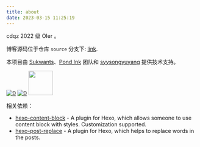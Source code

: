 ```yaml
---
title: about
date: 2023-03-15 11:25:19
---
```

cdqz 2022 级 OIer 。

博客源码位于仓库 `source` 分支下: [link](https://github.com/2745518585/2745518585.github.io/tree/source).

本项目由 [Sukwants](https://github.com/Sukwants)、[Pond Ink](https://github.com/Pond-Ink) 团队和 [syysongyuyang](https://github.com/syysongyuyang) 提供技术支持。

[![0](https://avatars.githubusercontent.com/u/95968907?s=64&v=4)](https://github.com/Sukwants)
[![0](https://avatars.githubusercontent.com/u/145256515?s=64&v=4)](https://github.com/Pond-Ink)
[<img src="https://avatars.githubusercontent.com/u/123732645" height=64x width=64x alt>](https://github.com/syysongyuyang)

相关依赖：

- [hexo-content-block](https://github.com/Sukwants/hexo-content-blocks) - A plugin for Hexo, which allows someone to use content block with styles. Customization supported.
- [hexo-post-replace](https://github.com/Sukwants/hexo-post-replace) - A plugin for Hexo, which helps to replace words in the posts.